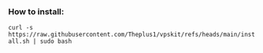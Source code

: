### How to install:
`curl -s https://raw.githubusercontent.com/Theplus1/vpskit/refs/heads/main/install.sh | sudo bash`

